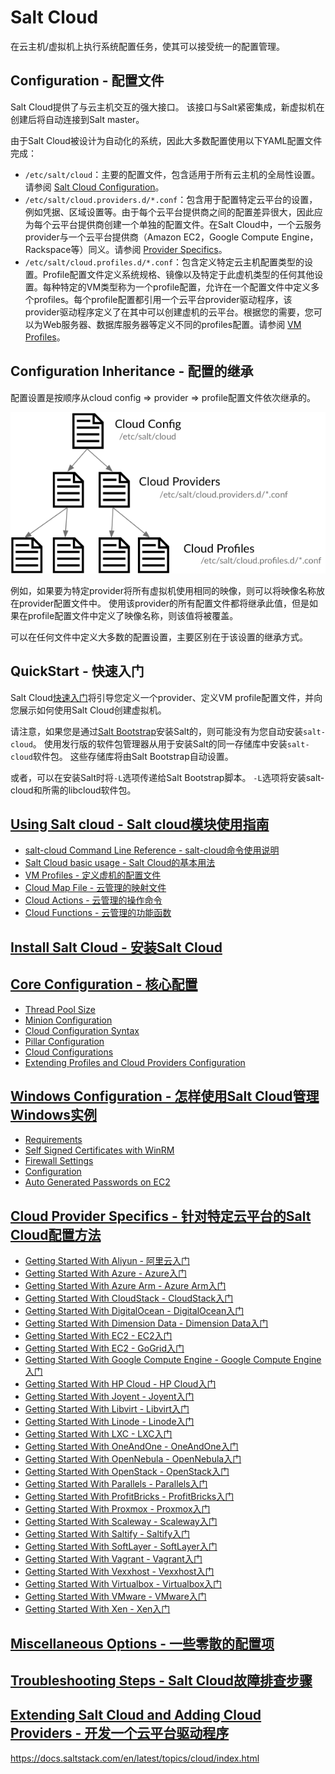# Salt Cloud

在云主机/虚拟机上执行系统配置任务，使其可以接受统一的配置管理。

## Configuration - 配置文件

Salt Cloud提供了与云主机交互的强大接口。 该接口与Salt紧密集成，新虚拟机在创建后将自动连接到Salt master。

由于Salt Cloud被设计为自动化的系统，因此大多数配置使用以下YAML配置文件完成：
 - `/etc/salt/cloud`：主要的配置文件，包含适用于所有云主机的全局性设置。请参阅 [Salt Cloud Configuration](https://github.com/watermelonbig/SaltStack-Chinese-ManualBook/blob/master/chapter15/15-3.Salt-Cloud-Core-Configuration.md)。
 - `/etc/salt/cloud.providers.d/*.conf`：包含用于配置特定云平台的设置，例如凭据、区域设置等。由于每个云平台提供商之间的配置差异很大，因此应为每个云平台提供商创建一个单独的配置文件。在Salt Cloud中，一个云服务provider与一个云平台提供商（Amazon EC2，Google Compute Engine，Rackspace等）同义。请参阅 [Provider Specifics](https://docs.saltstack.com/en/latest/topics/cloud/index.html#cloud-provider-specifics)。
 - `/etc/salt/cloud.profiles.d/*.conf`：包含定义特定云主机配置类型的设置。Profile配置文件定义系统规格、镜像以及特定于此虚机类型的任何其他设置。每种特定的VM类型称为一个profile配置，允许在一个配置文件中定义多个profiles。每个profile配置都引用一个云平台provider驱动程序，该provider驱动程序定义了在其中可以创建虚机的云平台。根据您的需要，您可以为Web服务器、数据库服务器等定义不同的profiles配置。请参阅 [VM Profiles](#Cloud-Provider-Specifics)。

## Configuration Inheritance - 配置的继承

配置设置是按顺序从cloud config => provider => profile配置文件依次继承的。

![cloud-settings-inheritance](./images/cloud-settings-inheritance.png)

例如，如果要为特定provider将所有虚拟机使用相同的映像，则可以将映像名称放在provider配置文件中。 使用该provider的所有配置文件都将继承此值，但是如果在profile配置文件中定义了映像名称，则该值将被覆盖。

可以在任何文件中定义大多数的配置设置，主要区别在于该设置的继承方式。

## QuickStart - 快速入门

Salt Cloud[快速入门](https://github.com/watermelonbig/SaltStack-Chinese-ManualBook/blob/master/chapter15/15-1.Salt-Cloud-QuickStart.md)将引导您定义一个provider、定义VM profile配置文件，并向您展示如何使用Salt Cloud创建虚拟机。

请注意，如果您是通过[Salt Bootstrap](https://github.com/watermelonbig/SaltStack-Chinese-ManualBook/blob/master/chapter03/03-3.Additional-Installation-Guides-补充安装说明.md)安装Salt的，则可能没有为您自动安装`salt-cloud`。 使用发行版的软件包管理器从用于安装Salt的同一存储库中安装`salt-cloud`软件包。 这些存储库将由Salt Bootstrap自动设置。

或者，可以在安装Salt时将`-L`选项传递给Salt Bootstrap脚本。 `-L`选项将安装salt-cloud和所需的libcloud软件包。

## [Using Salt cloud - Salt cloud模块使用指南](https://github.com/watermelonbig/SaltStack-Chinese-ManualBook/blob/master/chapter15/15-2.Using-Salt-Cloud.md)
 - [salt-cloud Command Line Reference - salt-cloud命令使用说明](https://github.com/watermelonbig/SaltStack-Chinese-ManualBook/blob/master/chapter15/15-2.Using-Salt-Cloud.md#salt-cloud-Command-Line-Reference---salt-cloud命令使用说明)
 - [Salt Cloud basic usage - Salt Cloud的基本用法](https://github.com/watermelonbig/SaltStack-Chinese-ManualBook/blob/master/chapter15/15-2.Using-Salt-Cloud.md#Salt-Cloud-basic-usage---Salt-Cloud的基本用法)
 - [VM Profiles - 定义虚机的配置文件](https://github.com/watermelonbig/SaltStack-Chinese-ManualBook/blob/master/chapter15/15-2.Using-Salt-Cloud.md#VM-Profiles---定义虚机的配置文件)
 - [Cloud Map File - 云管理的映射文件](https://github.com/watermelonbig/SaltStack-Chinese-ManualBook/blob/master/chapter15/15-2.Using-Salt-Cloud.md#Cloud-Map-File---云管理的映射文件)
 - [Cloud Actions - 云管理的操作命令](https://github.com/watermelonbig/SaltStack-Chinese-ManualBook/blob/master/chapter15/15-2.Using-Salt-Cloud.md#Cloud-Actions---云管理的操作命令)
 - [Cloud Functions - 云管理的功能函数](https://github.com/watermelonbig/SaltStack-Chinese-ManualBook/blob/master/chapter15/15-2.Using-Salt-Cloud.md#Cloud-Functions---云管理的功能函数)

## [Install Salt Cloud - 安装Salt Cloud](https://github.com/watermelonbig/SaltStack-Chinese-ManualBook/blob/master/chapter15/15-3.Salt-Cloud-Core-Configuration.md#Install-Salt-Cloud---安装Salt-Cloud)
## [Core Configuration - 核心配置](https://github.com/watermelonbig/SaltStack-Chinese-ManualBook/blob/master/chapter15/15-3.Salt-Cloud-Core-Configuration.md#Core-Configuration---核心配置)
 - [Thread Pool Size](https://github.com/watermelonbig/SaltStack-Chinese-ManualBook/blob/master/chapter15/15-3.Salt-Cloud-Core-Configuration.md#Thread-Pool-Size)
 - [Minion Configuration](https://github.com/watermelonbig/SaltStack-Chinese-ManualBook/blob/master/chapter15/15-3.Salt-Cloud-Core-Configuration.md#Minion-Configuration)
 - [Cloud Configuration Syntax](https://github.com/watermelonbig/SaltStack-Chinese-ManualBook/blob/master/chapter15/15-3.Salt-Cloud-Core-Configuration.md#Cloud-Configuration-Syntax)
 - [Pillar Configuration](https://github.com/watermelonbig/SaltStack-Chinese-ManualBook/blob/master/chapter15/15-3.Salt-Cloud-Core-Configuration.md#Pillar-Configuration)
 - [Cloud Configurations](https://github.com/watermelonbig/SaltStack-Chinese-ManualBook/blob/master/chapter15/15-3.Salt-Cloud-Core-Configuration.md#Cloud-Configurations)
 - [Extending Profiles and Cloud Providers Configuration](https://github.com/watermelonbig/SaltStack-Chinese-ManualBook/blob/master/chapter15/15-3.Salt-Cloud-Core-Configuration.md#Extending-Profiles-and-Cloud-Providers-Configuration)

## [Windows Configuration - 怎样使用Salt Cloud管理Windows实例](https://github.com/watermelonbig/SaltStack-Chinese-ManualBook/blob/master/chapter15/15-4.Salt-Cloud-Windows-Configuration.md)
 - [Requirements](https://github.com/watermelonbig/SaltStack-Chinese-ManualBook/blob/master/chapter15/15-4.Salt-Cloud-Windows-Configuration.md#Requirements)
 - [Self Signed Certificates with WinRM](https://github.com/watermelonbig/SaltStack-Chinese-ManualBook/blob/master/chapter15/15-4.Salt-Cloud-Windows-Configuration.md#Self-Signed-Certificates-with-WinRM)
 - [Firewall Settings](https://github.com/watermelonbig/SaltStack-Chinese-ManualBook/blob/master/chapter15/15-4.Salt-Cloud-Windows-Configuration.md#Firewall-Settings)
 - [Configuration](https://github.com/watermelonbig/SaltStack-Chinese-ManualBook/blob/master/chapter15/15-4.Salt-Cloud-Windows-Configuration.md#Configuration)
 - [Auto Generated Passwords on EC2](https://github.com/watermelonbig/SaltStack-Chinese-ManualBook/blob/master/chapter15/15-4.Salt-Cloud-Windows-Configuration.md#Auto-Generated-Passwords-on-EC2)

## [Cloud Provider Specifics - 针对特定云平台的Salt Cloud配置方法](https://github.com/watermelonbig/SaltStack-Chinese-ManualBook/blob/master/15.Salt-Cloud.md#Cloud-Provider-Specifics---针对特定云平台的Salt-Cloud配置方法)
 - [Getting Started With Aliyun - 阿里云入门](https://github.com/watermelonbig/SaltStack-Chinese-ManualBook/blob/master/chapter15/15-5.Salt-Cloud-Getting-Started-With-Aliyun.md)
 - [Getting Started With Azure - Azure入门](https://github.com/watermelonbig/SaltStack-Chinese-ManualBook/blob/master/chapter15/15-6.Salt-Cloud-Getting-Started-With-Azure.md)
 - [Getting Started With Azure Arm - Azure Arm入门](https://github.com/watermelonbig/SaltStack-Chinese-ManualBook/blob/master/chapter15/15-7.Salt-Cloud-Getting-Started-With-Azure-Arm.md)
 - [Getting Started With CloudStack - CloudStack入门](https://github.com/watermelonbig/SaltStack-Chinese-ManualBook/blob/master/chapter15/15-8.Salt-Cloud-Getting-Started-With-CloudStack.md)
 - [Getting Started With DigitalOcean - DigitalOcean入门](https://github.com/watermelonbig/SaltStack-Chinese-ManualBook/blob/master/chapter15/15-9.Salt-Cloud-Getting-Started-With-DigitalOcean.md)
 - [Getting Started With Dimension Data - Dimension Data入门](https://github.com/watermelonbig/SaltStack-Chinese-ManualBook/blob/master/chapter15/15-10.Salt-Cloud-Getting-Started-With-Dimension-Data.md)
 - [Getting Started With EC2 - EC2入门](https://github.com/watermelonbig/SaltStack-Chinese-ManualBook/blob/master/chapter15/15-11.Salt-Cloud-Getting-Started-With-EC2.md)
 - [Getting Started With EC2 - GoGrid入门](https://github.com/watermelonbig/SaltStack-Chinese-ManualBook/blob/master/chapter15/15-12.Salt-Cloud-Getting-Started-With-GoGrid.md)
 - [Getting Started With Google Compute Engine - Google Compute Engine入门](https://github.com/watermelonbig/SaltStack-Chinese-ManualBook/blob/master/chapter15/15-13.Salt-Cloud-Getting-Started-With-Google-Compute-Engine.md)
 - [Getting Started With HP Cloud - HP Cloud入门](https://github.com/watermelonbig/SaltStack-Chinese-ManualBook/blob/master/chapter15/15-14.Salt-Cloud-Getting-Started-With-HP-Cloud.md)
 - [Getting Started With Joyent - Joyent入门](https://github.com/watermelonbig/SaltStack-Chinese-ManualBook/blob/master/chapter15/15-15.Salt-Cloud-Getting-Started-With-Joyent.md)
 - [Getting Started With Libvirt - Libvirt入门](https://github.com/watermelonbig/SaltStack-Chinese-ManualBook/blob/master/chapter15/15-16.Salt-Cloud-Getting-Started-With-Libvirt.md)
 - [Getting Started With Linode - Linode入门](https://github.com/watermelonbig/SaltStack-Chinese-ManualBook/blob/master/chapter15/15-17.Salt-Cloud-Getting-Started-With-Linode.md)
 - [Getting Started With LXC - LXC入门](https://github.com/watermelonbig/SaltStack-Chinese-ManualBook/blob/master/chapter15/15-18.Salt-Cloud-Getting-Started-With-LXC.md)
 - [Getting Started With OneAndOne - OneAndOne入门](https://github.com/watermelonbig/SaltStack-Chinese-ManualBook/blob/master/chapter15/15-19.Salt-Cloud-Getting-Started-With-OneAndOne.md)
 - [Getting Started With OpenNebula - OpenNebula入门](https://github.com/watermelonbig/SaltStack-Chinese-ManualBook/blob/master/chapter15/15-20.Salt-Cloud-Getting-Started-With-OpenNebula.md)
 - [Getting Started With OpenStack - OpenStack入门](https://github.com/watermelonbig/SaltStack-Chinese-ManualBook/blob/master/chapter15/15-21.Salt-Cloud-Getting-Started-With-OpenStack.md)
 - [Getting Started With Parallels - Parallels入门](https://github.com/watermelonbig/SaltStack-Chinese-ManualBook/blob/master/chapter15/15-22.Salt-Cloud-Getting-Started-With-Parallels.md)
 - [Getting Started With ProfitBricks - ProfitBricks入门](https://github.com/watermelonbig/SaltStack-Chinese-ManualBook/blob/master/chapter15/15-23.Salt-Cloud-Getting-Started-With-ProfitBricks.md)
 - [Getting Started With Proxmox - Proxmox入门](https://github.com/watermelonbig/SaltStack-Chinese-ManualBook/blob/master/chapter15/15-24.Salt-Cloud-Getting-Started-With-Proxmox.md)
 - [Getting Started With Scaleway - Scaleway入门](https://github.com/watermelonbig/SaltStack-Chinese-ManualBook/blob/master/chapter15/15-25.Salt-Cloud-Getting-Started-With-Scaleway.md)
 - [Getting Started With Saltify - Saltify入门](https://github.com/watermelonbig/SaltStack-Chinese-ManualBook/blob/master/chapter15/15-26.Salt-Cloud-Getting-Started-With-Saltify.md)
 - [Getting Started With SoftLayer - SoftLayer入门](https://github.com/watermelonbig/SaltStack-Chinese-ManualBook/blob/master/chapter15/15-27.Salt-Cloud-Getting-Started-With-SoftLayer.md)
 - [Getting Started With Vagrant - Vagrant入门](https://github.com/watermelonbig/SaltStack-Chinese-ManualBook/blob/master/chapter15/15-28.Salt-Cloud-Getting-Started-With-Vagrant.md)
 - [Getting Started With Vexxhost - Vexxhost入门](https://github.com/watermelonbig/SaltStack-Chinese-ManualBook/blob/master/chapter15/15-29.Salt-Cloud-Getting-Started-With-Vexxhost.md)
 - [Getting Started With Virtualbox - Virtualbox入门](https://github.com/watermelonbig/SaltStack-Chinese-ManualBook/blob/master/chapter15/15-30.Salt-Cloud-Getting-Started-With-Virtualbox.md)
 - [Getting Started With VMware - VMware入门](https://github.com/watermelonbig/SaltStack-Chinese-ManualBook/blob/master/chapter15/15-31.Salt-Cloud-Getting-Started-With-VMware.md)
 - [Getting Started With Xen - Xen入门](https://github.com/watermelonbig/SaltStack-Chinese-ManualBook/blob/master/chapter15/15-32.Salt-Cloud-Getting-Started-With-Xen.md)

## [Miscellaneous Options - 一些零散的配置项](https://github.com/watermelonbig/SaltStack-Chinese-ManualBook/blob/master/chapter15/15-33.Salt-Cloud-Miscellaneous-Options.md)
## [Troubleshooting Steps - Salt Cloud故障排查步骤](https://github.com/watermelonbig/SaltStack-Chinese-ManualBook/blob/master/chapter15/15-34.TroubleShooting-Salt-Cloud.md)
## [Extending Salt Cloud and Adding Cloud Providers - 开发一个云平台驱动程序](https://github.com/watermelonbig/SaltStack-Chinese-ManualBook/blob/master/chapter15/15-35.Extending-Salt-Cloud-Adding-Cloud-Providers.md)





https://docs.saltstack.com/en/latest/topics/cloud/index.html
